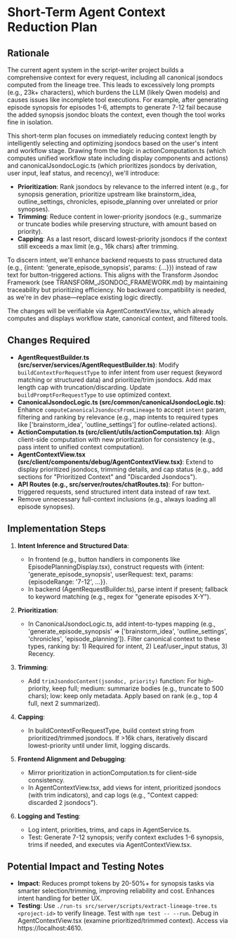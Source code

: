 # Short-Term Agent Context Reduction Plan

## Rationale

The current agent system in the script-writer project builds a comprehensive context for every request, including all canonical jsondocs computed from the lineage tree. This leads to excessively long prompts (e.g., 23k+ characters), which burdens the LLM (likely Qwen models) and causes issues like incomplete tool executions. For example, after generating episode synopsis for episodes 1-6, attempts to generate 7-12 fail because the added synopsis jsondoc bloats the context, even though the tool works fine in isolation.

This short-term plan focuses on immediately reducing context length by intelligently selecting and optimizing jsondocs based on the user's intent and workflow stage. Drawing from the logic in actionComputation.ts (which computes unified workflow state including display components and actions) and canonicalJsondocLogic.ts (which prioritizes jsondocs by derivation, user input, leaf status, and recency), we'll introduce:
- **Prioritization**: Rank jsondocs by relevance to the inferred intent (e.g., for synopsis generation, prioritize upstream like brainstorm_idea, outline_settings, chronicles, episode_planning over unrelated or prior synopses).
- **Trimming**: Reduce content in lower-priority jsondocs (e.g., summarize or truncate bodies while preserving structure, with amount based on priority).
- **Capping**: As a last resort, discard lowest-priority jsondocs if the context still exceeds a max limit (e.g., 16k chars) after trimming.

To discern intent, we'll enhance backend requests to pass structured data (e.g., {intent: 'generate_episode_synopsis', params: {...}}) instead of raw text for button-triggered actions. This aligns with the Transform Jsondoc Framework (see TRANSFORM_JSONDOC_FRAMEWORK.md) by maintaining traceability but prioritizing efficiency. No backward compatibility is needed, as we're in dev phase—replace existing logic directly.

The changes will be verifiable via AgentContextView.tsx, which already computes and displays workflow state, canonical context, and filtered tools.

## Changes Required

- **AgentRequestBuilder.ts (src/server/services/AgentRequestBuilder.ts)**: Modify `buildContextForRequestType` to infer intent from user request (keyword matching or structured data) and prioritize/trim jsondocs. Add max length cap with truncation/discarding. Update `buildPromptForRequestType` to use optimized context.
- **CanonicalJsondocLogic.ts (src/common/canonicalJsondocLogic.ts)**: Enhance `computeCanonicalJsondocsFromLineage` to accept `intent` param, filtering and ranking by relevance (e.g., map intents to required types like ['brainstorm_idea', 'outline_settings'] for outline-related actions).
- **ActionComputation.ts (src/client/utils/actionComputation.ts)**: Align client-side computation with new prioritization for consistency (e.g., pass intent to unified context computation).
- **AgentContextView.tsx (src/client/components/debug/AgentContextView.tsx)**: Extend to display prioritized jsondocs, trimming details, and cap status (e.g., add sections for "Prioritized Context" and "Discarded Jsondocs").
- **API Routes (e.g., src/server/routes/chatRoutes.ts)**: For button-triggered requests, send structured intent data instead of raw text.
- Remove unnecessary full-context inclusions (e.g., always loading all episode synopses).

## Implementation Steps

1. **Intent Inference and Structured Data**:
   - In frontend (e.g., button handlers in components like EpisodePlanningDisplay.tsx), construct requests with {intent: 'generate_episode_synopsis', userRequest: text, params: {episodeRange: '7-12', ...}}.
   - In backend (AgentRequestBuilder.ts), parse intent if present; fallback to keyword matching (e.g., regex for "generate episodes X-Y").

2. **Prioritization**:
   - In CanonicalJsondocLogic.ts, add intent-to-types mapping (e.g., 'generate_episode_synopsis' => ['brainstorm_idea', 'outline_settings', 'chronicles', 'episode_planning']). Filter canonical context to these types, ranking by: 1) Required for intent, 2) Leaf/user_input status, 3) Recency.

3. **Trimming**:
   - Add `trimJsondocContent(jsondoc, priority)` function: For high-priority, keep full; medium: summarize bodies (e.g., truncate to 500 chars); low: keep only metadata. Apply based on rank (e.g., top 4 full, next 2 summarized).

4. **Capping**:
   - In buildContextForRequestType, build context string from prioritized/trimmed jsondocs. If >16k chars, iteratively discard lowest-priority until under limit, logging discards.

5. **Frontend Alignment and Debugging**:
   - Mirror prioritization in actionComputation.ts for client-side consistency.
   - In AgentContextView.tsx, add views for intent, prioritized jsondocs (with trim indicators), and cap logs (e.g., "Context capped: discarded 2 jsondocs").

6. **Logging and Testing**:
   - Log intent, priorities, trims, and caps in AgentService.ts.
   - Test: Generate 7-12 synopsis; verify context excludes 1-6 synopsis, trims if needed, and executes via AgentContextView.tsx.

## Potential Impact and Testing Notes
- **Impact**: Reduces prompt tokens by 20-50%+ for synopsis tasks via smarter selection/trimming, improving reliability and cost. Enhances intent handling for better UX.
- **Testing**: Use `./run-ts src/server/scripts/extract-lineage-tree.ts <project-id>` to verify lineage. Test with `npm test -- --run`. Debug in AgentContextView.tsx (examine prioritized/trimmed context). Access via https://localhost:4610. 